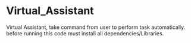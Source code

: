 # Virtual_Assistant
Virtual Assistant, take command from user to perform task automatically.
before running this code must install all dependencies/Libraries.
